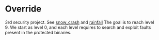 # Override

3rd security project. See [snow_crash](https://github.com/SERAC-SGM/Snow-crash) and [rainfall](https://github.com/SERAC-SGM/rainfall-42)
The goal is to reach level 9. We start as level 0, and each level requires to search and exploit faults present in the protected binaries.
